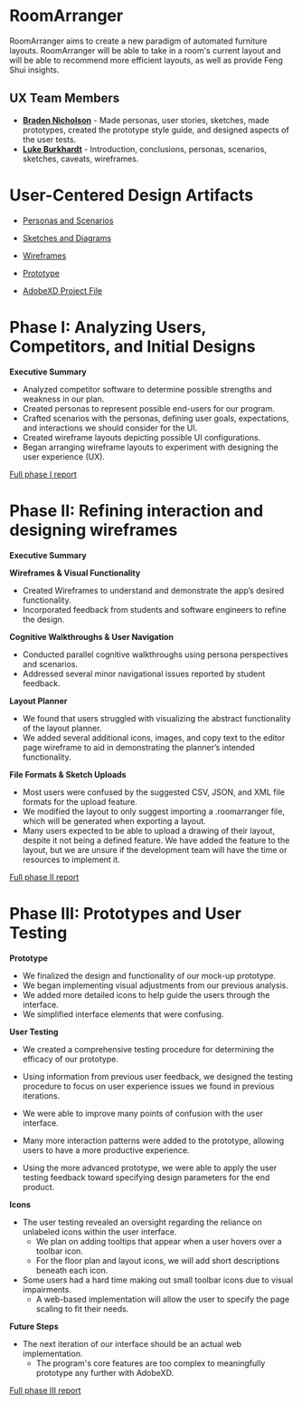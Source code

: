 # RoomArranger

RoomArranger aims to create a new paradigm of automated furniture layouts. RoomArranger will be able to take in a room's
current layout and will be able to recommend more efficient layouts, as well as provide Feng Shui insights.

## UX Team Members

* **[Braden Nicholson](https://usabilityengineering.github.io/ux-portfolio-bradenn/)** - Made personas, user stories,
  sketches, made prototypes, created the prototype style guide, and designed aspects of the user tests.
* **[Luke Burkhardt](https://github.com/UsabilityEngineering/ux-portfolio-burkhardtluke)** - Introduction, conclusions, personas, scenarios, sketches, caveats, wireframes.

# User-Centered Design Artifacts
 
* [Personas and Scenarios](personas/README.md)
* [Sketches and Diagrams](sketches)
* [Wireframes](wireframes)
* [Prototype](https://xd.adobe.com/view/1d479890-6579-45e6-b6b3-6b2089003a66-4814/?fullscreen&hints=off)

* [AdobeXD Project File](phaseIII/roomarranger.xd)

# Phase I: Analyzing Users, Competitors, and Initial Designs

**Executive Summary**

* Analyzed competitor software to determine possible strengths and weakness in our plan.
* Created personas to represent possible end-users for our program.
* Crafted scenarios with the personas, defining user goals, expectations, and interactions we should consider for the
  UI.
* Created wireframe layouts depicting possible UI configurations.
* Began arranging wireframe layouts to experiment with designing the user experience (UX).

[Full phase I report](phaseI/)

# Phase II: Refining interaction and designing wireframes

**Executive Summary**

**Wireframes & Visual Functionality**

- Created Wireframes to understand and demonstrate the app’s desired functionality.
- Incorporated feedback from students and software engineers to refine the design.

**Cognitive Walkthroughs & User Navigation**

- Conducted parallel cognitive walkthroughs using persona perspectives and scenarios.
- Addressed several minor navigational issues reported by student feedback.

**Layout Planner**

- We found that users struggled with visualizing the abstract functionality of the layout planner.
- We added several additional icons, images, and copy text to the editor page wireframe to aid in demonstrating the
  planner’s intended functionality.

**File Formats & Sketch Uploads**

- Most users were confused by the suggested CSV, JSON, and XML file formats for the upload feature.
- We modified the layout to only suggest importing a .roomarranger file, which will be generated when exporting a
  layout.
- Many users expected to be able to upload a drawing of their layout, despite it not being a defined feature. We have
  added the feature to the layout, but we are unsure if the development team will have the time or resources to
  implement it.

[Full phase II report](phaseII/)

# Phase III: Prototypes and User Testing

**Prototype**

- We finalized the design and functionality of our mock-up prototype.
- We began implementing visual adjustments from our previous analysis.
- We added more detailed icons to help guide the users through the interface.
- We simplified interface elements that were confusing.

**User Testing**

- We created a comprehensive testing procedure for determining the efficacy of our prototype.
- Using information from previous user feedback, we designed the testing procedure to focus on user experience issues we
  found in previous iterations.

- We were able to improve many points of confusion with the user interface.
- Many more interaction patterns were added to the prototype, allowing users to have a more productive experience.
- Using the more advanced prototype, we were able to apply the user testing feedback toward specifying design parameters
  for the end product.

**Icons**

- The user testing revealed an oversight regarding the reliance on unlabeled icons within the user interface.
  - We plan on adding tooltips that appear when a user hovers over a toolbar icon.
  - For the floor plan and layout icons, we will add short descriptions beneath each icon.
- Some users had a hard time making out small toolbar icons due to visual impairments.
  - A web-based implementation will allow the user to specify the page scaling to fit their needs.

**Future Steps**

- The next iteration of our interface should be an actual web implementation.
  - The program's core features are too complex to meaningfully prototype any further with AdobeXD.

[Full phase III report](phaseIII/)
